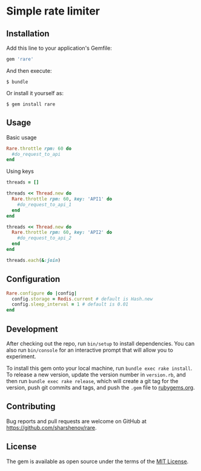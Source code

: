# Simple rate limiter

## Installation

Add this line to your application's Gemfile:

```ruby
gem 'rare'
```

And then execute:

    $ bundle

Or install it yourself as:

    $ gem install rare

## Usage

Basic usage

```ruby
Rare.throttle rpm: 60 do
  #do_request_to_api
end
```

Using keys

```ruby
threads = []

threads << Thread.new do
  Rare.throttle rpm: 60, key: 'API1' do
    #do_request_to_api_1
  end
end

threads << Thread.new do
  Rare.throttle rpm: 60, key: 'API2' do
    #do_request_to_api_2
  end
end

threads.each(&:join)
```

## Configuration

```ruby
Rare.configure do |config|
  config.storage = Redis.current # default is Hash.new
  config.sleep_interval = 1 # default is 0.01
end
```

## Development

After checking out the repo, run `bin/setup` to install dependencies. You can also run `bin/console` for an interactive prompt that will allow you to experiment.

To install this gem onto your local machine, run `bundle exec rake install`. To release a new version, update the version number in `version.rb`, and then run `bundle exec rake release`, which will create a git tag for the version, push git commits and tags, and push the `.gem` file to [rubygems.org](https://rubygems.org).

## Contributing

Bug reports and pull requests are welcome on GitHub at https://github.com/sharshenov/rare.


## License

The gem is available as open source under the terms of the [MIT License](http://opensource.org/licenses/MIT).

